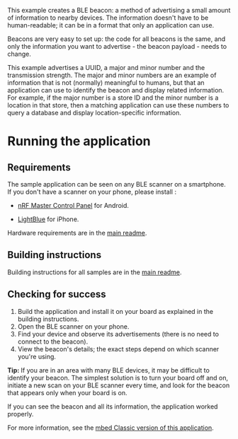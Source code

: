 This example creates a BLE beacon: a method of advertising a small amount of information to nearby devices. The information doesn't have to be human-readable; it can be in a format that only an application can use.

Beacons are very easy to set up: the code for all beacons is the same, and only the information you want to advertise - the beacon payload - needs to change.

This example advertises a UUID, a major and minor number and the transmission strength. The major and minor numbers are an example of information that is not (normally) meaningful to humans, but that an application can use to identify the beacon and display related information. For example, if the major number is a store ID and the minor number is a location in that store, then a matching application can use these numbers to query a database and display location-specific information.

# Running the application

## Requirements

The sample application can be seen on any BLE scanner on a smartphone. If you don't have a scanner on your phone, please install :

- [nRF Master Control Panel](https://play.google.com/store/apps/details?id=no.nordicsemi.android.mcp) for Android.

- [LightBlue](https://itunes.apple.com/gb/app/lightblue-bluetooth-low-energy/id557428110?mt=8) for iPhone.

Hardware requirements are in the [main readme](https://github.com/ARMmbed/ble-examples/blob/master/README.md).

## Building instructions

Building instructions for all samples are in the [main readme](https://github.com/ARMmbed/ble-examples/blob/master/README.md).

## Checking for success

1. Build the application and install it on your board as explained in the building instructions.
1. Open the BLE scanner on your phone.
1. Find your device and observe its advertisements (there is no need to connect to the beacon).
1. View the beacon's details; the exact steps depend on which scanner you're using.

**Tip:** If you are in an area with many BLE devices, it may be difficult to identify your beacon. The simplest solution is to turn your board off and on, initiate a new scan on your BLE scanner every time, and look for the beacon that appears only when your board is on.

If you can see the beacon and all its information, the application worked properly.

For more information, see the [mbed Classic version of this application](https://developer.mbed.org/teams/Bluetooth-Low-Energy/code/BLE_iBeacon/).
